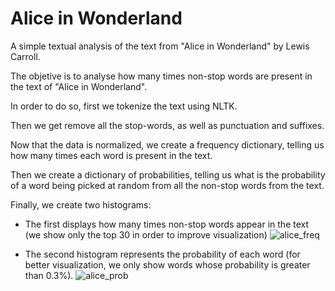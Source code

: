 # Alice in Wonderland
A simple textual analysis of the text from "Alice in Wonderland" by Lewis Carroll.

The objetive is to analyse how many times non-stop words are present in the text of "Alice in Wonderland".

In order to do so, first we tokenize the text using NLTK.

Then we get remove all the stop-words, as well as punctuation and suffixes.

Now that the data is normalized, we create a frequency dictionary, telling us how many times each word is present in the text.

Then we create a dictionary of probabilities, telling us what is the probability of a word being picked at random from all the non-stop words from the text.

Finally, we create two histograms:  
* The first displays how many times non-stop words appear in the text (we show only the top 30 in order to improve visualization)
![alice_freq](https://user-images.githubusercontent.com/112963325/197544262-5b4f9208-5977-43a8-9627-a22155363790.png)


* The second histogram represents the probability of each word (for better visualization, we only show words whose probability is greater than 0.3%).
![alice_prob](https://user-images.githubusercontent.com/112963325/197544291-d80e52f0-717a-4c36-86e5-7b23f04059c1.png)





